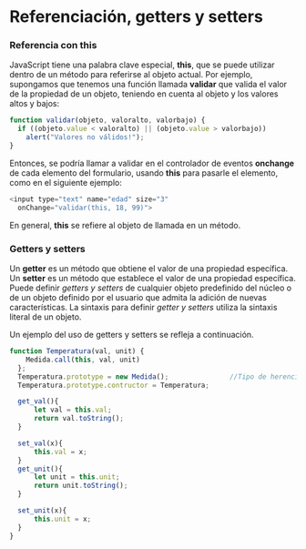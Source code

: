 # Referenciación, getters y setters

### Referencia con this

JavaScript tiene una palabra clave especial, **this**, que se puede utilizar dentro de un método para referirse al objeto actual. Por ejemplo, supongamos que tenemos una función llamada **validar** que valida el valor de la propiedad de un objeto, teniendo en cuenta al objeto y los valores altos y bajos:
```javascript
function validar(objeto, valoralto, valorbajo) {
  if ((objeto.value < valoralto) || (objeto.value > valorbajo))
    alert("Valores no válidos!");
}
```
Entonces, se podría llamar a validar en el controlador de eventos **onchange** de cada elemento del formulario, usando **this** para pasarle el elemento, como en el siguiente ejemplo:
```javascript
<input type="text" name="edad" size="3"
  onChange="validar(this, 18, 99)">
```
En general, **this** se refiere al objeto de llamada en un método.

### Getters y setters
Un **getter** es un método que obtiene el valor de una propiedad específica. Un **setter** es un método que establece el valor de una propiedad específica. Puede definir *getters y setters* de cualquier objeto predefinido del núcleo o de un objeto definido por el usuario que admita la adición de nuevas características. La sintaxis para definir *getter y setters* utiliza la sintaxis literal de un objeto.

Un ejemplo del uso de getters y setters se refleja a continuación.

```javascript
function Temperatura(val, unit) {
    Medida.call(this, val, unit)
  };
  Temperatura.prototype = new Medida();               //Tipo de herencia mediante prototipo
  Temperatura.prototype.contructor = Temperatura;

  get_val(){
      let val = this.val;
      return val.toString();
  }

  set_val(x){
      this.val = x;
  }
  get_unit(){
      let unit = this.unit;
      return unit.toString();
  }

  set_unit(x){
      this.unit = x;
  }
}
```
